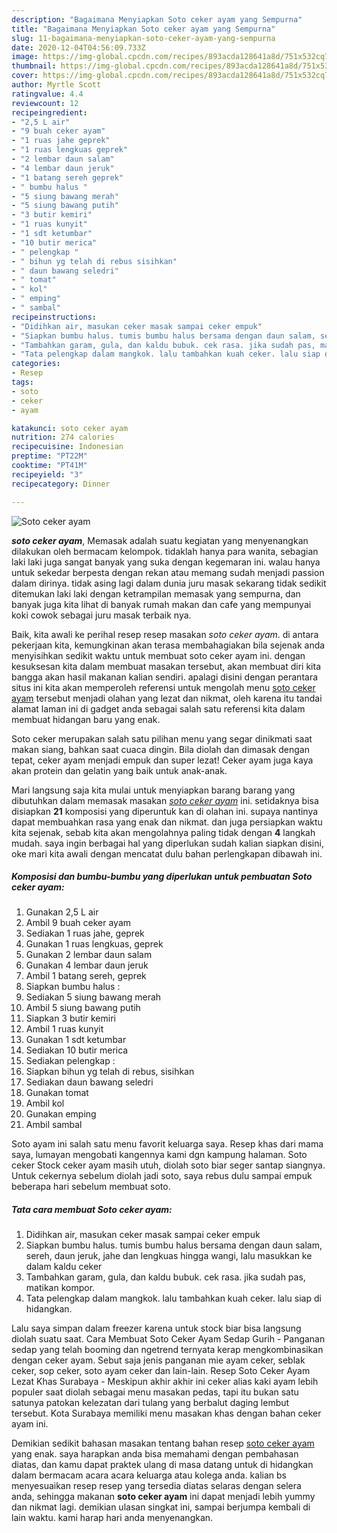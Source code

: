 ```yaml
---
description: "Bagaimana Menyiapkan Soto ceker ayam yang Sempurna"
title: "Bagaimana Menyiapkan Soto ceker ayam yang Sempurna"
slug: 11-bagaimana-menyiapkan-soto-ceker-ayam-yang-sempurna
date: 2020-12-04T04:56:09.733Z
image: https://img-global.cpcdn.com/recipes/893acda128641a8d/751x532cq70/soto-ceker-ayam-foto-resep-utama.jpg
thumbnail: https://img-global.cpcdn.com/recipes/893acda128641a8d/751x532cq70/soto-ceker-ayam-foto-resep-utama.jpg
cover: https://img-global.cpcdn.com/recipes/893acda128641a8d/751x532cq70/soto-ceker-ayam-foto-resep-utama.jpg
author: Myrtle Scott
ratingvalue: 4.4
reviewcount: 12
recipeingredient:
- "2,5 L air"
- "9 buah ceker ayam"
- "1 ruas jahe geprek"
- "1 ruas lengkuas geprek"
- "2 lembar daun salam"
- "4 lembar daun jeruk"
- "1 batang sereh geprek"
- " bumbu halus "
- "5 siung bawang merah"
- "5 siung bawang putih"
- "3 butir kemiri"
- "1 ruas kunyit"
- "1 sdt ketumbar"
- "10 butir merica"
- " pelengkap "
- " bihun yg telah di rebus sisihkan"
- " daun bawang seledri"
- " tomat"
- " kol"
- " emping"
- " sambal"
recipeinstructions:
- "Didihkan air, masukan ceker masak sampai ceker empuk"
- "Siapkan bumbu halus. tumis bumbu halus bersama dengan daun salam, sereh, daun jeruk, jahe dan lengkuas hingga wangi, lalu masukkan ke dalam kaldu ceker"
- "Tambahkan garam, gula, dan kaldu bubuk. cek rasa. jika sudah pas, matikan kompor."
- "Tata pelengkap dalam mangkok. lalu tambahkan kuah ceker. lalu siap di hidangkan."
categories:
- Resep
tags:
- soto
- ceker
- ayam

katakunci: soto ceker ayam 
nutrition: 274 calories
recipecuisine: Indonesian
preptime: "PT22M"
cooktime: "PT41M"
recipeyield: "3"
recipecategory: Dinner

---
```



![Soto ceker ayam](https://img-global.cpcdn.com/recipes/893acda128641a8d/751x532cq70/soto-ceker-ayam-foto-resep-utama.jpg)

<b><i>soto ceker ayam</i></b>, Memasak adalah suatu kegiatan yang menyenangkan dilakukan oleh bermacam kelompok. tidaklah hanya para wanita, sebagian laki laki juga sangat banyak yang suka dengan kegemaran ini. walau hanya untuk sekedar berpesta dengan rekan atau memang sudah menjadi passion dalam dirinya. tidak asing lagi dalam dunia juru masak sekarang tidak sedikit ditemukan laki laki dengan ketrampilan memasak yang sempurna, dan banyak juga kita lihat di banyak rumah makan dan cafe yang mempunyai koki cowok sebagai juru masak terbaik nya.

Baik, kita awali ke perihal resep resep masakan <i>soto ceker ayam</i>. di antara pekerjaan kita, kemungkinan akan terasa membahagiakan bila sejenak anda menyisihkan sedikit waktu untuk membuat soto ceker ayam ini. dengan kesuksesan kita dalam membuat masakan tersebut, akan membuat diri kita bangga akan hasil makanan kalian sendiri. apalagi disini dengan perantara situs ini kita akan memperoleh referensi untuk mengolah menu <u>soto ceker ayam</u> tersebut menjadi olahan yang lezat dan nikmat, oleh karena itu tandai alamat laman ini di gadget anda sebagai salah satu referensi kita dalam membuat hidangan baru yang enak.

Soto ceker merupakan salah satu pilihan menu yang segar dinikmati saat makan siang, bahkan saat cuaca dingin. Bila diolah dan dimasak dengan tepat, ceker ayam menjadi empuk dan super lezat! Ceker ayam juga kaya akan protein dan gelatin yang baik untuk anak-anak.


Mari langsung saja kita mulai untuk menyiapkan barang barang yang dibutuhkan dalam memasak masakan <u><i>soto ceker ayam</i></u> ini. setidaknya bisa disiapkan <b>21</b> komposisi yang diperuntuk kan di olahan ini. supaya nantinya dapat membuahkan rasa yang enak dan nikmat. dan juga persiapkan waktu kita sejenak, sebab kita akan mengolahnya paling tidak dengan <b>4</b> langkah mudah. saya ingin berbagai hal yang diperlukan sudah kalian siapkan disini, oke mari kita awali dengan mencatat dulu bahan perlengkapan dibawah ini.

<!--inarticleads1-->

##### Komposisi dan bumbu-bumbu yang diperlukan untuk pembuatan Soto ceker ayam:

1. Gunakan 2,5 L air
1. Ambil 9 buah ceker ayam
1. Sediakan 1 ruas jahe, geprek
1. Gunakan 1 ruas lengkuas, geprek
1. Gunakan 2 lembar daun salam
1. Gunakan 4 lembar daun jeruk
1. Ambil 1 batang sereh, geprek
1. Siapkan  bumbu halus :
1. Sediakan 5 siung bawang merah
1. Ambil 5 siung bawang putih
1. Siapkan 3 butir kemiri
1. Ambil 1 ruas kunyit
1. Gunakan 1 sdt ketumbar
1. Sediakan 10 butir merica
1. Sediakan  pelengkap :
1. Siapkan  bihun yg telah di rebus, sisihkan
1. Sediakan  daun bawang seledri
1. Gunakan  tomat
1. Ambil  kol
1. Gunakan  emping
1. Ambil  sambal


Soto ayam ini salah satu menu favorit keluarga saya. Resep khas dari mama saya, lumayan mengobati kangennya kami dgn kampung halaman. Soto ceker Stock ceker ayam masih utuh, diolah soto biar seger santap siangnya. Untuk cekernya sebelum diolah jadi soto, saya rebus dulu sampai empuk beberapa hari sebelum membuat soto. 

<!--inarticleads2-->

##### Tata cara membuat Soto ceker ayam:

1. Didihkan air, masukan ceker masak sampai ceker empuk
1. Siapkan bumbu halus. tumis bumbu halus bersama dengan daun salam, sereh, daun jeruk, jahe dan lengkuas hingga wangi, lalu masukkan ke dalam kaldu ceker
1. Tambahkan garam, gula, dan kaldu bubuk. cek rasa. jika sudah pas, matikan kompor.
1. Tata pelengkap dalam mangkok. lalu tambahkan kuah ceker. lalu siap di hidangkan.


Lalu saya simpan dalam freezer karena untuk stock biar bisa langsung diolah suatu saat. Cara Membuat Soto Ceker Ayam Sedap Gurih - Panganan sedap yang telah booming dan ngetrend ternyata kerap mengkombinasikan dengan ceker ayam. Sebut saja jenis panganan mie ayam ceker, seblak ceker, sop ceker, soto ayam ceker dan lain-lain. Resep Soto Ceker Ayam Lezat Khas Surabaya - Meskipun akhir akhir ini ceker alias kaki ayam lebih populer saat diolah sebagai menu masakan pedas, tapi itu bukan satu satunya patokan kelezatan dari tulang yang berbalut daging lembut tersebut. Kota Surabaya memiliki menu masakan khas dengan bahan ceker ayam ini. 

Demikian sedikit bahasan masakan tentang bahan resep <u>soto ceker ayam</u> yang enak. saya harapkan anda bisa memahami dengan pembahasan diatas, dan kamu dapat praktek ulang di masa datang untuk di hidangkan dalam bermacam acara acara keluarga atau kolega anda. kalian bs menyesuaikan resep resep yang tersedia diatas selaras dengan selera anda, sehingga makanan <b>soto ceker ayam</b> ini dapat menjadi lebih yummy dan nikmat lagi. demikian ulasan singkat ini, sampai berjumpa kembali di lain waktu. kami harap hari anda menyenangkan.
